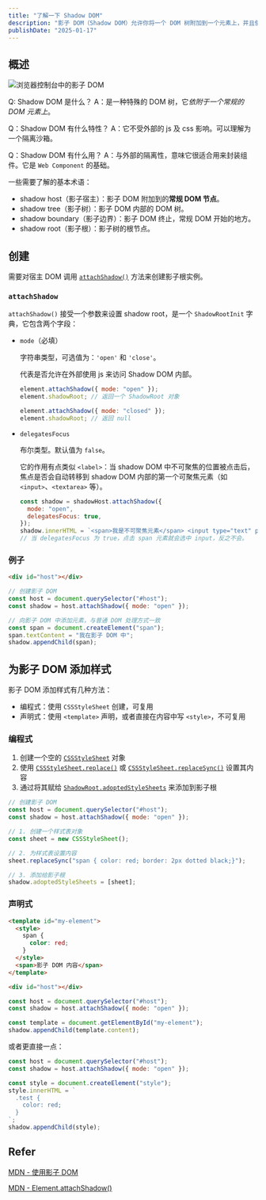 ```yaml
---
title: "了解一下 Shadow DOM"
description: "影子 DOM（Shadow DOM）允许你将一个 DOM 树附加到一个元素上，并且使该树的内部对于在页面中运行的 JavaScript 和 CSS 是隐藏的。"
publishDate: "2025-01-17"
---
```


## 概述

![浏览器控制台中的影子 DOM](https://s2.loli.net/2025/01/17/rcj4LektaTKwGDE.jpg)

Q: Shadow DOM 是什么？
A：是一种特殊的 DOM 树，它*依附于一个常规的 DOM 元素上*。

Q：Shadow DOM 有什么特性？
A：它不受外部的 js 及 css 影响。可以理解为一个隔离沙箱。

Q：Shadow DOM 有什么用？
A：与外部的隔离性，意味它很适合用来封装组件。它是 `Web Component` 的基础。

一些需要了解的基本术语：

- shadow host（影子宿主）：影子 DOM 附加到的**常规 DOM 节点**。
- shadow tree（影子树）：影子 DOM 内部的 DOM 树。
- shadow boundary（影子边界）：影子 DOM 终止，常规 DOM 开始的地方。
- shadow root（影子根）：影子树的根节点。

## 创建

需要对宿主 DOM 调用 [`attachShadow()`](https://developer.mozilla.org/zh-CN/docs/Web/API/Element/attachShadow) 方法来创建影子根实例。

### `attachShadow`

`attachShadow()` 接受一个参数来设置 shadow root，是一个 `ShadowRootInit` 字典，它包含两个字段：

- `mode`（必填）

  字符串类型，可选值为：`'open'` 和 `'close'`。

  代表是否允许在外部使用 js 来访问 Shadow DOM 内部。

  ```js
  element.attachShadow({ mode: "open" });
  element.shadowRoot; // 返回一个 ShadowRoot 对象

  element.attachShadow({ mode: "closed" });
  element.shadowRoot; // 返回 null
  ```

- `delegatesFocus`

  布尔类型。默认值为 `false`。

  它的作用有点类似 `<label>`：当 shadow DOM 中不可聚焦的位置被点击后，焦点是否会自动转移到 shadow DOM 内部的第一个可聚焦元素（如 `<input>`、`<textarea>` 等）。

  ```js
  const shadow = shadowHost.attachShadow({
    mode: "open",
    delegatesFocus: true,
  });
  shadow.innerHTML = `<span>我是不可聚焦元素</span> <input type="text" placeholder="我是可聚焦元素" />`;
  // 当 delegatesFocus 为 true，点击 span 元素就会选中 input，反之不会。
  ```

### 例子

```html
<div id="host"></div>
```

```js
// 创建影子 DOM
const host = document.querySelector("#host");
const shadow = host.attachShadow({ mode: "open" });

// 向影子 DOM 中添加元素，与普通 DOM 处理方式一致
const span = document.createElement("span");
span.textContent = "我在影子 DOM 中";
shadow.appendChild(span);
```

## 为影子 DOM 添加样式

影子 DOM 添加样式有几种方法：

- 编程式：使用 `CSSStyleSheet` 创建，可复用
- 声明式：使用 `<template>` 声明，或者直接在内容中写 `<style>`，不可复用

### 编程式

1. 创建一个空的 [`CSSStyleSheet`](https://developer.mozilla.org/zh-CN/docs/Web/API/CSSStyleSheet) 对象
2. 使用 [`CSSStyleSheet.replace()`](https://developer.mozilla.org/en-US/docs/Web/API/CSSStyleSheet/replace) 或 [`CSSStyleSheet.replaceSync()`](https://developer.mozilla.org/en-US/docs/Web/API/CSSStyleSheet/replaceSync) 设置其内容
3. 通过将其赋给 [`ShadowRoot.adoptedStyleSheets`](https://developer.mozilla.org/en-US/docs/Web/API/ShadowRoot/adoptedStyleSheets) 来添加到影子根

```js
// 创建影子 DOM
const host = document.querySelector("#host");
const shadow = host.attachShadow({ mode: "open" });

// 1. 创建一个样式表对象
const sheet = new CSSStyleSheet();

// 2. 为样式表设置内容
sheet.replaceSync("span { color: red; border: 2px dotted black;}");

// 3. 添加给影子根
shadow.adoptedStyleSheets = [sheet];
```

### 声明式

```html
<template id="my-element">
  <style>
    span {
      color: red;
    }
  </style>
  <span>影子 DOM 内容</span>
</template>

<div id="host"></div>
```

```js
const host = document.querySelector("#host");
const shadow = host.attachShadow({ mode: "open" });

const template = document.getElementById("my-element");
shadow.appendChild(template.content);
```

或者更直接一点：

```js
const host = document.querySelector("#host");
const shadow = host.attachShadow({ mode: "open" });

const style = document.createElement("style");
style.innerHTML = `
  .test {
    color: red;
  }
`;
shadow.appendChild(style);
```

## Refer

[MDN - 使用影子 DOM](https://developer.mozilla.org/zh-CN/docs/Web/API/Web_components/Using_shadow_DOM)

[MDN - Element.attachShadow()](https://developer.mozilla.org/zh-CN/docs/Web/API/Element/attachShadow)
